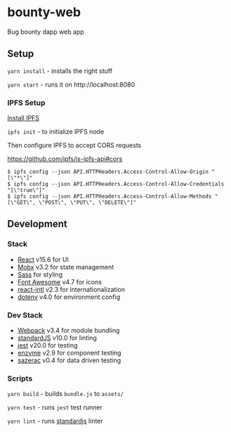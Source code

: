 # bounty-web

Bug bounty dapp web app

## Setup

`yarn install` - installs the right stuff

`yarn start` - runs it on http://localhost:8080

### IPFS Setup

[Install IPFS](https://ipfs.io/docs/install/)

`ipfs init` - to initialize IPFS node

Then configure IPFS to accept CORS requests

https://github.com/ipfs/js-ipfs-api#cors

```
$ ipfs config --json API.HTTPHeaders.Access-Control-Allow-Origin "[\"*\"]"
$ ipfs config --json API.HTTPHeaders.Access-Control-Allow-Credentials "[\"true\"]"
$ ipfs config --json API.HTTPHeaders.Access-Control-Allow-Methods "[\"GET\", \"POST\", \"PUT\", \"DELETE\"]"
```

## Development

### Stack

* [React](https://facebook.github.io/react/) v15.6 for UI
* [Mobx](https://mobx.js.org/) v3.2 for state management
* [Sass](http://sass-lang.com/) for styling
* [Font Awesome](http://fontawesome.io/) v4.7 for icons
* [react-intl](https://github.com/yahoo/react-intl) v2.3 for internationalization
* [dotenv](https://github.com/motdotla/dotenv) v4.0 for environment config

### Dev Stack

* [Webpack](https://webpack.js.org/) v3.4 for module bundling
* [standardJS](https://standardjs.com/) v10.0 for linting
* [jest](https://facebook.github.io/jest/) v20.0 for testing
* [enzyme](http://airbnb.io/enzyme/) v2.9 for component testing
* [sazerac](http://sazeracjs.com/) v0.4 for data driven testing

### Scripts

`yarn build` - builds `bundle.js` to `assets/`

`yarn test` - runs `jest` test runner

`yarn lint` - runs [standardjs](https://standardjs.com/) linter
